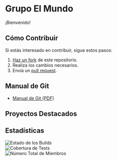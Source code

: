 # Grupo El Mundo

¡Bienvenido!

## Cómo Contribuir

Si estás interesado en contribuir, sigue estos pasos:

1. [Haz un fork](https://docs.github.com/es/get-started/quickstart/fork-a-repo) de este repositorio.  
2. Realiza los cambios necesarios.  
3. Envía un [pull request](https://docs.github.com/es/get-started/using-git/pull-requests).  

## Manual de Git

- [Manual de Git (PDF)](https://github.com/lMainente/manual/blob/main/git.pdf)  

## Proyectos Destacados


## Estadísticas

![Estado de los Builds](badge_build)  
![Cobertura de Tests](badge_test_coverage)  
![Número Total de Miembros](badge_total_members)  
